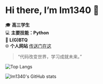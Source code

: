 # Hi there, I’m Im1340 👋

🎓 **高三学生**  
💻 **主要技能：Python**  
🌈 **L(G)BTQ**  
🌐 **个人网站** [传送门在这](https://1340.one)

> “代码改变世界，学习成就未来。”

![Top Langs](https://github-readme-stats.vercel.app/api/top-langs/?username=im1340&layout=compact)

![Im1340's GitHub stats](https://github-readme-stats.vercel.app/api?username=im1340)
